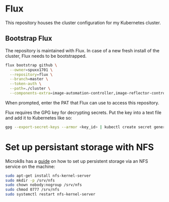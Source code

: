 # Flux

This repository houses the cluster configuration for my Kubernetes cluster.

## Bootstrap Flux
The repository is maintained with Flux. In case of a new fresh install of the cluster, Flux needs to be bootstrapped.

```bash
flux bootstrap github \
  --owner=spuxx1701 \
  --repository=flux \
  --branch=master \
  --token-auth \
  --path=./cluster \
  --components-extra=image-automation-controller,image-reflector-controller
```

When prompted, enter the PAT that Flux can use to access this repository.

Flux requires the GPG key for decrypting secrets. Put the key into a text file and add it to Kubernetes like so:
```bash
gpg --export-secret-keys --armor <key_id> | kubectl create secret generic sops-gpg --namespace=flux-system --from-file=sops.asc=/dev/stdin
```

# Set up persistant storage with NFS

Microk8s has a [guide](https://microk8s.io/docs/nfs) on how to set up persistent storage via an NFS service on the machine:

```bash
sudo apt-get install nfs-kernel-server
sudo mkdir -p /srv/nfs
sudo chown nobody:nogroup /srv/nfs
sudo chmod 0777 /srv/nfs
sudo systemctl restart nfs-kernel-server
```
